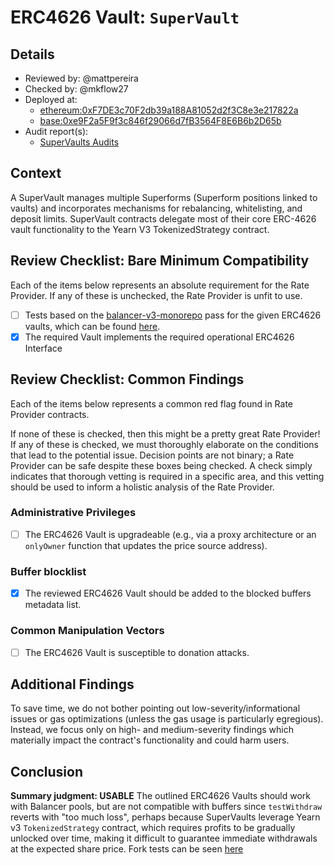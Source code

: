 # ERC4626 Vault: `SuperVault`

## Details
- Reviewed by: @mattpereira
- Checked by: @mkflow27
- Deployed at:
    - [ethereum:0xF7DE3c70F2db39a188A81052d2f3C8e3e217822a](https://etherscan.io/address/0xF7DE3c70F2db39a188A81052d2f3C8e3e217822a#code)
    - [base:0xe9F2a5F9f3c846f29066d7fB3564F8E6B6b2D65b](https://basescan.org/address/0xe9F2a5F9f3c846f29066d7fB3564F8E6B6b2D65b#code)
- Audit report(s):
    - [SuperVaults Audits](https://github.com/superform-xyz/SuperVaults/tree/main/audits)

## Context
A SuperVault manages multiple Superforms (Superform positions linked to vaults) and incorporates mechanisms for rebalancing, whitelisting, and deposit limits. SuperVault contracts delegate most of their core ERC-4626 vault functionality to the Yearn V3 TokenizedStrategy contract.

## Review Checklist: Bare Minimum Compatibility
Each of the items below represents an absolute requirement for the Rate Provider. If any of these is unchecked, the Rate Provider is unfit to use.

- [ ] Tests based on the [balancer-v3-monorepo](https://github.com/balancer/balancer-v3-monorepo/tree/main/pkg/vault/test/foundry/fork) pass for the given ERC4626 vaults, which can be found [here](https://github.com/balancer/balancer-v3-erc4626-tests/tree/main/test).
- [x] The required Vault implements the required operational ERC4626 Interface

## Review Checklist: Common Findings
Each of the items below represents a common red flag found in Rate Provider contracts.

If none of these is checked, then this might be a pretty great Rate Provider! If any of these is checked, we must thoroughly elaborate on the conditions that lead to the potential issue. Decision points are not binary; a Rate Provider can be safe despite these boxes being checked. A check simply indicates that thorough vetting is required in a specific area, and this vetting should be used to inform a holistic analysis of the Rate Provider.

### Administrative Privileges
- [ ] The ERC4626 Vault is upgradeable (e.g., via a proxy architecture or an `onlyOwner` function that updates the price source address).

### Buffer blocklist
- [x] The reviewed ERC4626 Vault should be added to the blocked buffers metadata list. 

### Common Manipulation Vectors
- [ ] The ERC4626 Vault is susceptible to donation attacks.

## Additional Findings
To save time, we do not bother pointing out low-severity/informational issues or gas optimizations (unless the gas usage is particularly egregious). Instead, we focus only on high- and medium-severity findings which materially impact the contract's functionality and could harm users.

## Conclusion
**Summary judgment: USABLE**
The outlined ERC4626 Vaults should work with Balancer pools, but are not compatible with buffers since `testWithdraw` reverts with "too much loss", perhaps because SuperVaults leverage Yearn v3 `TokenizedStrategy` contract, which requires profits to be gradually unlocked over time, making it difficult to guarantee immediate withdrawals at the expected share price. Fork tests can be seen [here](https://github.com/balancer/balancer-v3-erc4626-tests/pull/24)